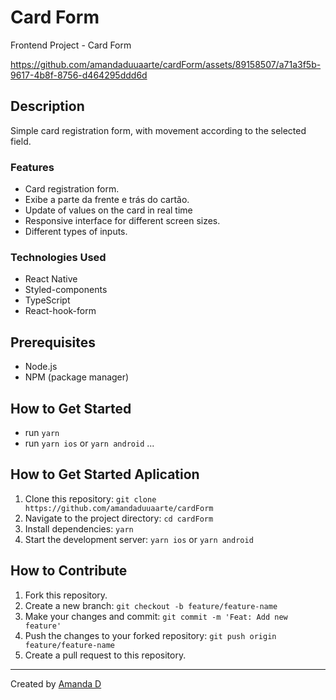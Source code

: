 # Card Form

Frontend Project - Card Form


https://github.com/amandaduuaarte/cardForm/assets/89158507/a71a3f5b-9617-4b8f-8756-d464295ddd6d


## Description

Simple card registration form, with movement according to the selected field.

### Features

- Card registration form.
- Exibe a parte da frente e trás do cartão.
- Update of values ​​on the card in real time
- Responsive interface for different screen sizes.
- Different types of inputs.

### Technologies Used

- React Native
- Styled-components
- TypeScript
- React-hook-form

## Prerequisites

- Node.js
- NPM (package manager)

  

## How to Get Started

- run `yarn`
- run `yarn ios` or `yarn android`
...
  
## How to Get Started Aplication

1. Clone this repository: `git clone https://github.com/amandaduuaarte/cardForm`
2. Navigate to the project directory: `cd cardForm`
3. Install dependencies: `yarn`
4. Start the development server: `yarn ios` or `yarn android`

## How to Contribute

1. Fork this repository.
2. Create a new branch: `git checkout -b feature/feature-name`
3. Make your changes and commit: `git commit -m 'Feat: Add new feature'`
4. Push the changes to your forked repository: `git push origin feature/feature-name`
5. Create a pull request to this repository.

---

Created by [Amanda D](https://github.com/amandaduuaarte)

